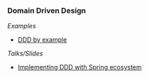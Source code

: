 ### Domain Driven Design

*Examples*

* [DDD by example](https://github.com/ddd-by-examples)

*Talks/Slides*

* [Implementing DDD with Spring ecosystem](https://speakerdeck.com/mploed/implementing-ddd-with-the-spring-ecosystem)
